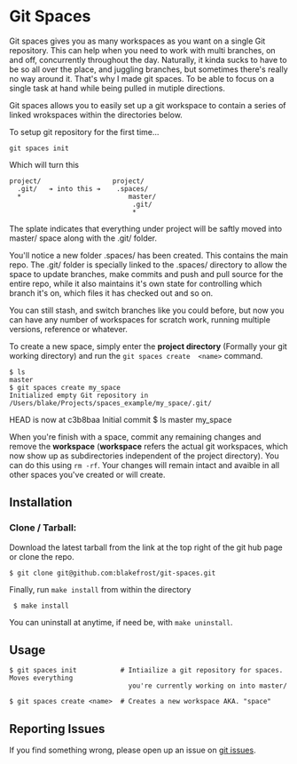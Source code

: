 # Git Spaces

Git spaces gives you as many workspaces as you want on a single Git repository. This can help when you need to work with multi branches, on and off, concurrently throughout the day. Naturally, it kinda sucks to have to be so all over the place, and juggling branches, but sometimes there's really no way around it. That's why I made git spaces. To be able to focus on a single task at hand while being pulled in mutiple directions.

Git spaces allows you to easily set up a git workspace to contain a series of linked wrokspaces within the directories below.

To setup git repository for the first time...

    git spaces init

Which will turn this

    project/                  project/
      .git/   ➔ into this ➔    .spaces/
      *                           master/
                                   .git/
                                   *

The splate indicates that everything under project will be saftly moved into master/ space along with the .git/ folder.

You'll notice a new folder .spaces/ has been created. This contains the main repo. The .git/ folder is specially linked to the .spaces/ directory to allow the space to update branches, make commits and push and pull source for the entire repo, while it also maintains it's own state for controlling which branch it's on, which files it has checked out and so on.

You can still stash, and switch branches like you could before, but now you can have any number of workspaces for scratch work, running multiple versions, reference or whatever.

To create a new space, simply enter the **project directory** (Formally your git working directory) and run the `git spaces create  <name>` command.

    $ ls
    master
    $ git spaces create my_space
    Initialized empty Git repository in /Users/blake/Projects/spaces_example/my_space/.git/
HEAD is now at c3b8baa Initial commit
    $ ls
    master my_space

When you're finish with a space, commit any remaining changes and remove the **workspace** (**workspace** refers the actual git workspaces, which now show up as subdirectories independent of the project directory). You can do this using `rm -rf`. Your changes will remain intact and avaible in all other spaces you've created or will create.

## Installation

### Clone / Tarball:

Download the latest tarball from the link at the top right of the git hub page or clone the repo.

    $ git clone git@github.com:blakefrost/git-spaces.git

Finally, run `make install` from within the directory

     $ make install

You can uninstall at anytime, if need be, with `make uninstall`.

## Usage

    $ git spaces init           # Intiailize a git repository for spaces. Moves everything 
                                  you're currently working on into master/

    $ git spaces create <name>  # Creates a new workspace AKA. "space"

## Reporting Issues

If you find something wrong, please open up an issue on [git issues](https://github.com/blakefrost/git-spaces/issues).

